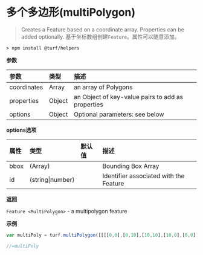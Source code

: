 # 多个多边形(multiPolygon)

> Creates a Feature based on a coordinate array. Properties can be added optionally.
> 基于坐标数组创建`Feature`。属性可以随意添加。

```text
> npm install @turf/helpers
```

**参数**

| 参数        | 类型   | 描述                                              |
| :---------- | :----- | :------------------------------------------------ |
| coordinates | Array  | an array of Polygons                              |
| properties  | Object | an Object of key-value pairs to add as properties |
| options     | Object | Optional parameters: see below                    |

**options选项**

| 属性 | 类型             | 默认值 | 描述                                   |
| :--- | :--------------- | :----- | :------------------------------------- |
| bbox | (Array)          |        | Bounding Box Array                     |
| id   | (string\|number) |        | Identifier associated with the Feature |

**返回**

`Feature <MultiPolygon>` - a multipolygon feature

**示例**

```js
var multiPoly = turf.multiPolygon([[[[0,0],[0,10],[10,10],[10,0],[0,0]]]]);

//=multiPoly
```